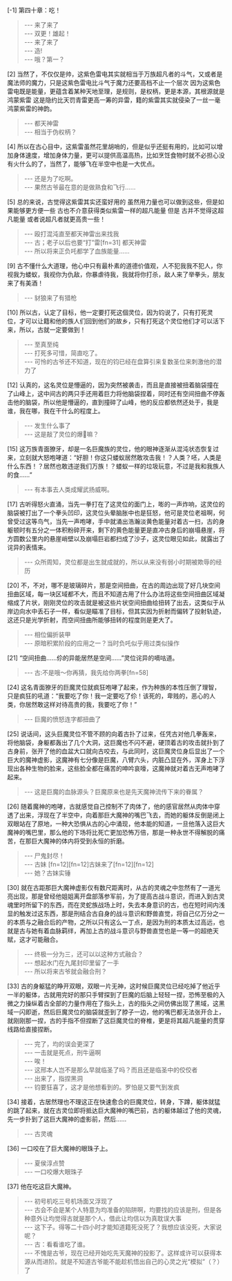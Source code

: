 
[-1] 第四十章：吃！
>--- 来了来了<br>
>--- 双更！雄起！<br>
>--- 来了来了<br>
>--- 造!<br>
>--- 哦？第一？<br>

[2] 当然了，不仅仅是帅，这紫色雷电其实就相当于万族超凡者的斗气，又或者是魔法师的魔力，只是这紫色雷电比斗气于魔力还要高档不止一个层次 因为这紫色雷电既是能量，更蕴含着某种天地至理，是规则，是权柄，更是本源，其根源就是鸿蒙紫雷 这是隐约比天罚青雷更高一筹的异雷，籍的紫雷其实就侵染了一丝一毫鸿蒙紫雷的神韵。
>--- 都天神雷<br>
>--- 相当于伪权柄？<br>

[4] 所以在古心目中，这紫雷虽然花里胡哨的，但是似乎还挺有用的，比如可以增加身体速度，增加身体力量，更可以提供高温高热，比如烹饪食物时就不必担心没有火什么的了，当然了，能够飞在半空中也是一大优点。
>--- 还是为了吃啊。<br>
>--- 果然古爷最在意的是做熟食和飞行……<br>

[5] 总的来说，古觉得这紫雷其实还蛮好用的 虽然用力量也可以做到这些，但是如果能够更方便一些 古也不介意获得类似紫雷一样的超凡能量 但是 古并不觉得这超凡能量 或者说超凡者就更高贵一些！
>--- 殴打混沌直至都天神雷出来找我<br>
>--- 古；老子以后也要“打”雷[fn=31]
都天神雷<br>
>--- 所以将来正负吒都学了血族能量……<br>

[9] 古不懂什么大道理，他心中只有最朴素的道德价值观，人不犯我我不犯人，你视我为蝼蚁，我视你为仇敌，你暴虐待我，我就将你打杀，敌人来了举拳头，朋友来了有美酒！
>--- 豺狼来了有猎枪<br>

[10] 所以古，认定了目标，他一定要打死这個灵位，因为钧说了，只有打死灵位，才可以让籍和他的族人们回到他们的故乡，只有打死这个灵位他们才可以活下来，所以，古就一定要做到！
>--- 至真至纯<br>
>--- 打死多可惜，简直吃了。<br>
>--- 可怜的古爷还不知道，现在的钧已经在盘算引来复数圣位来刺激他的潜力了<br>

[12] 认真的，这名灵位是懵逼的，因为突然被袭击，而且是直接被扭着脑袋撞在了山峰上，这中间古的两只手还用着巨力将他脑袋捏着，同时还有空间扭曲不停轰击他的脑袋，所以他是懵逼的，直到撞碎了山峰，他的反应都依然还处于，我是谁，我在哪，我在干什么的程度上。
>--- 发生什么事了<br>
>--- 这是敲了灵位的爆🌰嘛？<br>

[15] 这万族青面獠牙，却是一名巨魔族的灵位，他的眼神逐渐从混沌状态恢复过来，立刻就大怒咆哮道：“好胆！你这只蝼蚁居然敢攻击我！？人类？呸，人类是什么东西！？居然也敢违逆我们万族！？蝼蚁一样的垃圾玩意，不过是我和我族人的食……”
>--- 有本事去人类成耀武扬威啊。<br>

[17] 古听得怒火直涌，当先一拳打在了这灵位的面门上，嘭的一声炸响，这灵位的脑袋被打出了一个拳头凹印，这灵位头晕脑胀中也是狂怒，他可是灵位老祖啊，何曾受过这等鸟气，当先一声咆哮，手中就涌出浩瀚淡黄色能量对着古一扫，古的身躯顿时有五分之一体积粉碎开来，剩下的黄色能量更是直冲古身后的崩塌悬崖，将方圆数公里内的悬崖峭壁以及崩塌巨岩都扫成了沙子，这灵位眼见如此，就露出了诧异的表情来。
>--- 众所周知，灵位都是出生就成就的，所以从来没有弱小时期被欺辱的经历<br>

[20] 不，不对，哪不是玻璃碎片，那是空间扭曲，在古的周边出现了好几块空间扭曲区域，每一块区域都不大，而且不知道古用了什么办法将这些空间扭曲区域凝缩成了片状，刚刚灵位的攻击就是被这些片状空间扭曲给扭转了出去，这类似于从岸边向水中丢石子一样，看似是瞄准了目标，但其实因为折射而偏转了投射轨迹，这还只是光学折射，而空间扭曲所能够扭转的程度则是更大了。
>--- 相位偏折装甲<br>
>--- 原暗积累阶段的应用之一？当时负吒似乎用过类似操作<br>

[21] “空间扭曲……伱的异能居然是空间……”灵位诧异的嘀咕道。
>--- 古:不是哦～你再猜，我先给你两拳[fn=58]<br>

[24] 这名青面獠牙的巨魔灵位就疯狂咆哮了起来，作为种族的本性压倒了理智，只是疯狂的吼道：“我要吃了你！我一定要吃了伱！该死的，卑贱的，恶心的人类，你居然敢这样对待高贵的我，我要吃了你！”
>--- 巨魔的愤怒连字都扭曲了<br>

[25] 说话间，这头巨魔灵位不管不顾的向着古扑了过来，任凭古对他几拳轰来，将他脑袋，身躯都轰出了几个大洞，这巨魔也不闪不避，硬顶着古的攻击就扑到了古身前，张开了他的血盆大口就向古咬去，与此同时，这巨魔灵位身后显出了一个巨大的魔神虚影，这魔神有七分像是巨魔，八臂六头，内脏凸显在外，浑身上下浮现出各种生物的脸来，这些脸全都在痛苦的呻吟哀嚎，这魔神就对着古无声咆哮了起来。
>--- 这是巨魔的血脉源头？巨魔原来也是先天魔神流传下来的眷属？<br>

[26] 随着魔神的咆哮，古就感觉自己控制不了肉体了，他的感官居然从肉体中穿透了出来，浮现在了半空中，向着那巨大魔神的嘴巴飞去，而她的躯体反倒是闭上双眼站在了原地，一种大恐惧从古的心中涌现，他本能的知道，一旦他落入这巨大魔神的嘴巴里，那么他的下场将比死亡更加恐怖万倍，那是一种永世不得解脱的痛苦，在那巨大魔神的体内将受到永恒的折磨。
>--- 尸鬼封尽！<br>
>--- 古妹 [fn=12][fn=12]古妹来了[fn=12][fn=12]<br>
>--- 她？古妹实锤<br>

[30] 就在古距那巨大魔神虚影仅有数尺距离时，从古的灵魂之中忽然有了一道光亮出现，那是曾经他姐姐离开盘部落参军前，为了提高古战斗意识，而进入到古灵魂里时所留下的东西，而在灵蛇族战场上时，失去本身意识的古，也在短时间内浅显的触发过这东西，那是刑结合古自身的战斗意识和野兽直觉，将自己亿万分之一的本质与之融合后的产物，之所以只有这么一丁点，是因为刑的本质太过高远，也就是古与她有着血脉羁绊，再加上古的战斗意识与野兽直觉也是一等一的超绝天赋，这才可能融合。
>--- 终极一分为三，还可以以这种方式融合？<br>
>--- 想起水门在九尾封印里留了一手<br>
>--- 所以将来古爷就会融合刑？<br>

[33] 古的身躯猛的睁开双眼，双眼一片无神，这时候巨魔灵位已经吃掉了他近乎一半的躯体，古就用完好的那只手臂探到了巨魔的后脑上轻轻一捏，恐怖至极的入微之力操纵着古全部的力量作用在了指头上，古的指头之间仿佛出现了黑域，这黑域一闪即逝，然后巨魔灵位的脑袋就歪到了脖子一边，他的嘴巴都无法张开合上，就刚刚那一捏，古的手指不但捏断了这巨魔灵位的脊椎，更是将其超凡能量的贯穿线路给直接捏断。
>--- 完了，均的误会更深了<br>
>--- 一击就是死点，刑牛逼啊<br>
>--- 唉！<br>
>--- 这邢本人岂不是那么早就临圣了吗？而且还是临圣中的佼佼者<br>
>--- 出来了，指捏黑洞<br>
>--- 钧要狂喜了，这才是他想看到的。罗怕是又要气到发疯<br>

[34] 接着，古居然理也不理这正在快速愈合的巨魔灵位，转身，下蹲，躯体就猛的跳了起来，就在古灵位即将抵达巨大魔神的嘴巴前，古的躯体越过了他的灵魂，先一步扑到了这巨大魔神的虚影前，然后……
>--- 古灵魂<br>

[36] 一口咬在了巨大魔神的眼珠子上。
>--- 夏侯淳点赞<br>
>--- 一口咬爆大眼珠子<br>

[37] 他在吃这巨大魔神。
>--- 初号机吃三号机场面又浮现了<br>
>--- 古会不会是某个人特意为均准备的陷阱啊，均要找的应该是刑，但是各种意外让均觉得古就是那个人，借此让均信以为真耽误大事<br>
>--- 这下子。得等二十四小时才能知道籍死没死了？我想应该没死，大家说呢？<br>
>--- 古：看看谁吃了谁。<br>
>--- 不愧是古爷，现在已经开始吃先天魔神的投影了。这样或许可以获得本源从而进阶。就是不知道古爷能不能趁机悟出自己的心灵之光“模拟”（？）了<br>
